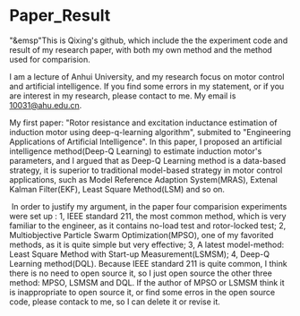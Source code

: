 # Paper_Result
  
    
 "&emsp"This is Qixing's github, which include the the experiment code and result of my research paper, with both my own method and the method used for comparision.
  
  I am a lecture of Anhui University, and my research focus on motor control and artificial intelligence. If you find some errors in my statement, or if you are interest in my research, please contact to me. My email is 10031@ahu.edu.cn.
 
  My first paper: "Rotor resistance and excitation inductance estimation of induction motor using deep-q-learning algorithm", submited to "Engineering Applications of Artificial Intelligence". In this paper, I proposed an artificial intelligence method(Deep-Q Learning) to estimate induction motor's parameters, and I argued that as Deep-Q Learning method is a data-based strategy, it is superior to traditional model-based strategy in motor control applications, such as Model Reference Adaption System(MRAS), Extenal Kalman Filter(EKF), Least Square Method(LSM) and so on.
  
  In order to justify my argument, in the paper four comparision experiments were set up : 1, IEEE standard 211, the most common method, which is very familiar to the engineer, as it contains no-load test and rotor-locked test; 2, Multiobjective Particle Swarm Optimization(MPSO), one of my favorited methods, as it is quite simple but very effective; 3, A latest model-method: Least Square Method with Start-up Measurement(LSMSM); 4, Deep-Q Learning method(DQL). Because IEEE standard 211 is quite common, I think there is no need to open source it, so I just open source the other three method: MPSO, LSMSM and DQL. If the author of MPSO or LSMSM think it is inappropriate to open source it, or find some erros in the open source code, please contack to me, so I can delete it or revise it.
